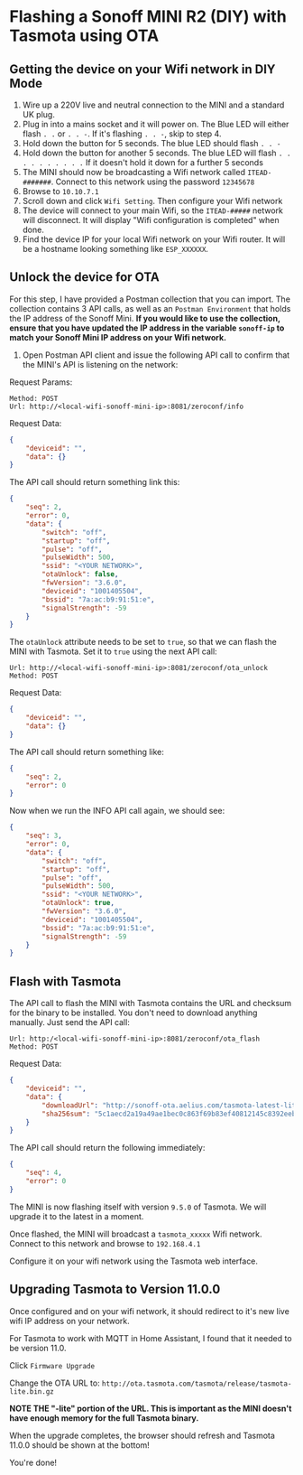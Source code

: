 # Flashing a Sonoff MINI R2 (DIY) with Tasmota using OTA

## Getting the device on your Wifi network in DIY Mode

1. Wire up a 220V live and neutral connection to the MINI and a standard UK plug.
2. Plug in into a mains socket and it will power on. The Blue LED will either  flash `. .` or `. . -`. If it's flashing `. . -`, skip to step 4.
3. Hold down the button for 5 seconds. The blue LED should flash `. . -`
4. Hold down the button for another 5 seconds. The blue LED will flash `. . . . . . . . . .` If it doesn't hold it down for a further 5 seconds
5. The MINI should now be broadcasting a Wifi network called `ITEAD-#######`. Connect to this network using the password `12345678`
6. Browse to `10.10.7.1`
7. Scroll down and click `Wifi Setting`. Then configure your Wifi network
8. The device will connect to your main Wifi, so the `ITEAD-#####` network will disconnect. It will display "Wifi configuration is completed" when done.
9. Find the device IP for your local Wifi network on your Wifi router. It will be a hostname looking something like `ESP_XXXXXX`.


## Unlock the device for OTA

For this step, I have provided a Postman collection that you can import. The collection contains 3 API calls, as well as an `Postman Environment` that holds the IP address of the Sonoff Mini. **If you would like to use the collection, ensure that you have updated the IP address in the variable `sonoff-ip` to match your Sonoff Mini IP address on your Wifi network.**

1. Open Postman API client and issue the following API call to confirm that the MINI's API is listening on the network:

Request Params:
``` Text
Method: POST
Url: http://<local-wifi-sonoff-mini-ip>:8081/zeroconf/info

```
Request Data:
```json
{
    "deviceid": "",
    "data": {}
}
```

The API call should return something link this:

```json
{
    "seq": 2,
    "error": 0,
    "data": {
        "switch": "off",
        "startup": "off",
        "pulse": "off",
        "pulseWidth": 500,
        "ssid": "<YOUR NETWORK>",
        "otaUnlock": false,
        "fwVersion": "3.6.0",
        "deviceid": "1001405504",
        "bssid": "7a:ac:b9:91:51:e",
        "signalStrength": -59
    }
}
```

The `otaUnlock` attribute needs to be set to `true`, so that we can flash the MINI with Tasmota. Set it to `true` using the next API call:

```Text
Url: http://<local-wifi-sonoff-mini-ip>:8081/zeroconf/ota_unlock
Method: POST
```

Request Data:

```json
{
    "deviceid": "",
    "data": {}
}
```

The API call should return something like:

```json
{
    "seq": 2,
    "error": 0
}
```

Now when we run the INFO API call again, we should see:

```json
{
    "seq": 3,
    "error": 0,
    "data": {
        "switch": "off",
        "startup": "off",
        "pulse": "off",
        "pulseWidth": 500,
        "ssid": "<YOUR NETWORK>",
        "otaUnlock": true,
        "fwVersion": "3.6.0",
        "deviceid": "1001405504",
        "bssid": "7a:ac:b9:91:51:e",
        "signalStrength": -59
    }
}
```

## Flash with Tasmota

The API call to flash the MINI with Tasmota contains the URL and checksum for the binary to be installed. You don't need to download anything manually. Just send the API call:

```text
Url: http:/<local-wifi-sonoff-mini-ip>:8081/zeroconf/ota_flash
Method: POST
```

Request Data:

```json
{
    "deviceid": "",
    "data": {
        "downloadUrl": "http://sonoff-ota.aelius.com/tasmota-latest-lite.bin",
        "sha256sum": "5c1aecd2a19a49ae1bec0c863f69b83ef40812145c8392eebe5fd2677a6250cc"
    }
}
```

The API call should return the following immediately:

```json
{
    "seq": 4,
    "error": 0
}
```

The MINI is now flashing itself with version `9.5.0` of Tasmota. We will upgrade it to the latest in a moment.

Once flashed, the MINI will broadcast a `tasmota_xxxxx` Wifi network. Connect to this network and browse to `192.168.4.1`

Configure it on your wifi network using the Tasmota web interface.

## Upgrading Tasmota to Version 11.0.0

Once configured and on your wifi network, it should redirect to it's new live wifi IP address on your network.

For Tasmota to work with MQTT in Home Assistant, I found that it needed to be version 11.0.

Click `Firmware Upgrade`

Change the OTA URL to: `http://ota.tasmota.com/tasmota/release/tasmota-lite.bin.gz`

**NOTE THE "-lite" portion of the URL. This is important as the MINI doesn't have enough memory for the full Tasmota binary.**

When the upgrade completes, the browser should refresh and Tasmota 11.0.0 should be shown at the bottom!

You're done!
